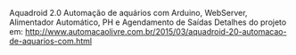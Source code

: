 Aquadroid 2.0 Automação de aquários com Arduino, WebServer, Alimentador Automático, PH e Agendamento de Saídas
Detalhes do projeto em:
http://www.automacaolivre.com.br/2015/03/aquadroid-20-automacao-de-aquarios-com.html